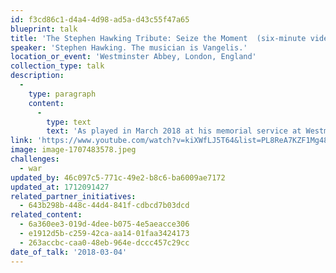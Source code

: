 ```yaml
---
id: f3cd86c1-d4a4-4d98-ad5a-d43c55f47a65
blueprint: talk
title: 'The Stephen Hawking Tribute: Seize the Moment  (six-minute video)'
speaker: 'Stephen Hawking. The musician is Vangelis.'
location_or_event: 'Westminster Abbey, London, England'
collection_type: talk
description:
  -
    type: paragraph
    content:
      -
        type: text
        text: 'As played in March 2018 at his memorial service at Westminster Abbey, in the garden, and simultaneously transmitted into space, here is Professor Stephen Hawking‘s recorded wish for each of us to become global citizens.'
link: 'https://www.youtube.com/watch?v=kiXWfLJ5T64&list=PL8ReA7KZF1Mg48CKRoh-UpHoIC0IdyzGa'
image: image-1707483578.jpeg
challenges:
  - war
updated_by: 46c097c5-771c-49e2-b8c6-ba6009ae7172
updated_at: 1712091427
related_partner_initiatives:
  - 643b298b-448c-44d4-841f-cdbcd7b03dcd
related_content:
  - 6a360ee3-019d-4dee-b075-4e5aeacce306
  - e1912d5b-c259-42ca-aa14-01faa3424173
  - 263accbc-caa0-48eb-964e-dccc457c29cc
date_of_talk: '2018-03-04'
---
```

